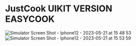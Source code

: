 # JustCook UIKIT VERSION EASYCOOK

![Simulator Screen Shot - Iphone12 - 2023-05-21 at 15 48 53](https://github.com/bigjermaine/JustCook/assets/113020989/de79070c-ccdb-4b8b-83f0-72435adcecf4)
![Simulator Screen Shot - Iphone12 - 2023-05-21 at 15 53 59](https://github.com/bigjermaine/JustCook/assets/113020989/8eeb221a-6e1d-4132-be2e-22e8f816bbab)
